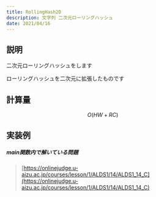 ```yaml
---
title: RollingHash2D
description: 文字列 二次元ローリングハッシュ
date: 2021/04/16
---
```


## 説明
二次元ローリングハッシュをします

ローリングハッシュを二次元に拡張したものです

## 計算量
$$
O(HW+RC)
$$

## 実装例

##### main関数内で解いている問題
> [https://onlinejudge.u-aizu.ac.jp/courses/lesson/1/ALDS1/14/ALDS1_14_C](https://onlinejudge.u-aizu.ac.jp/courses/lesson/1/ALDS1/14/ALDS1_14_C)  

```cpp import=/assets/Library/string/rollinghash2d.cpp
```
